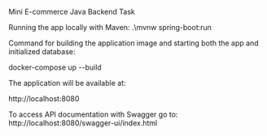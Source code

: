 Mini E-commerce Java Backend Task

Running the app locally with Maven:
.\mvnw spring-boot:run  

Command for building the application image and starting both the app and initialized database:

docker-compose up --build

The application will be available at:

http://localhost:8080

To access API documentation with Swagger go to:
http://localhost:8080/swagger-ui/index.html 
